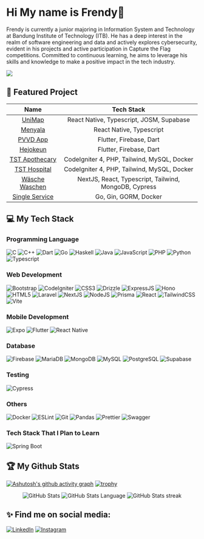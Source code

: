 # Hi My name is Frendy👋

Frendy is currently a junior majoring in Information System and Technology at Bandung Institute of Technology (ITB). He has a deep interest in the realm of software engineering and data and actively explores cybersecurity, evident in his projects and active participation in Capture the Flag competitions. Committed to continuous learning, he aims to leverage his skills and knowledge to make a positive impact in the tech industry.

![](https://komarev.com/ghpvc/?username=frendysanusi&base=1050&color=green&style=flat-square&label=PROFILE+VIEWS)

## 🧾 Featured Project

| Name | Tech Stack |
| :-------------: |:-------------:|
| [UniMap](https://github.com/Project-UniMap/UniMap-mobile) | React Native, Typescript, JOSM, Supabase
| [Menyala](https://github.com/frendysanusi/menyala) | React Native, Typescript
| [PVVD App](https://github.com/frendysanusi/pvvd-app) | Flutter, Firebase, Dart
| [Hejokeun](https://github.com/frendysanusi/hejokeun) | Flutter, Firebase, Dart
| [TST Apothecary](https://github.com/frendysanusi/ci-pharmacy) | CodeIgniter 4, PHP, Tailwind, MySQL, Docker
| [TST Hospital](https://github.com/frendysanusi/ci-hospital) | CodeIgniter 4, PHP, Tailwind, MySQL, Docker
| [Wäsche Waschen](https://github.com/rasyadanfz/Wasche-waschen) | NextJS, React, Typescript, Tailwind, MongoDB, Cypress
| [Single Service](https://github.com/frendysanusi/SingleService-Backend) | Go, Gin, GORM, Docker

## 💻 My Tech Stack

### Programming Language
![C](https://img.shields.io/badge/C-00599C?style=for-the-badge&logo=c&logoColor=white)
![C++](https://img.shields.io/badge/C%2B%2B-00599C?style=for-the-badge&logo=c%2B%2B&logoColor=white)
![Dart](https://img.shields.io/badge/Dart-0175C2?style=for-the-badge&logo=dart&logoColor=white)
![Go](https://img.shields.io/badge/Go-00ADD8?style=for-the-badge&logo=go&logoColor=white)
![Haskell](https://img.shields.io/badge/Haskell-5D4F85?style=for-the-badge&logo=haskell&logoColor=white)
![Java](https://img.shields.io/badge/Java-ED8B00?style=for-the-badge&logo=openjdk&logoColor=white)
![JavaScript](https://img.shields.io/badge/JavaScript-323330?style=for-the-badge&logo=javascript&logoColor=F7DF1E)
![PHP](https://img.shields.io/badge/PHP-777BB4?style=for-the-badge&logo=php&logoColor=white)
![Python](https://img.shields.io/badge/Python-FFD43B?style=for-the-badge&logo=python&logoColor=blue)
![Typescript](https://img.shields.io/badge/TypeScript-007ACC?style=for-the-badge&logo=typescript&logoColor=white)
 
### Web Development
![Bootstrap](https://img.shields.io/badge/Bootstrap-563D7C?style=for-the-badge&logo=bootstrap&logoColor=white)
![CodeIgniter](https://img.shields.io/badge/Codeigniter-EF4223?style=for-the-badge&logo=codeigniter&logoColor=white)
![CSS3](https://img.shields.io/badge/CSS3-1572B6?style=for-the-badge&logo=css3&logoColor=white)
![Drizzle](https://img.shields.io/badge/drizzle-C5F74F?style=for-the-badge&logo=drizzle&logoColor=black)
![ExpressJS](https://img.shields.io/badge/Express%20js-000000?style=for-the-badge&logo=express&logoColor=white)
![Hono](https://img.shields.io/badge/hono-E36002?style=for-the-badge&logo=hono&logoColor=white)
![HTML5](https://img.shields.io/badge/HTML5-E34F26?style=for-the-badge&logo=html5&logoColor=white)
![Laravel](https://img.shields.io/badge/Laravel-FF2D20?style=for-the-badge&logo=laravel&logoColor=white)
![NextJS](https://img.shields.io/badge/next%20js-000000?style=for-the-badge&logo=nextdotjs&logoColor=white)
![NodeJS](https://img.shields.io/badge/Node%20js-339933?style=for-the-badge&logo=nodedotjs&logoColor=white)
![Prisma](https://img.shields.io/badge/Prisma-3982CE?style=for-the-badge&logo=Prisma&logoColor=white)
![React](https://img.shields.io/badge/React-20232A?style=for-the-badge&logo=react&logoColor=61DAFB)
![TailwindCSS](https://img.shields.io/badge/Tailwind_CSS-38B2AC?style=for-the-badge&logo=tailwind-css&logoColor=white)
![Vite](https://img.shields.io/badge/Vite-B73BFE?style=for-the-badge&logo=vite&logoColor=FFD62E)

### Mobile Development
![Expo](https://img.shields.io/badge/Expo-1B1F23?style=for-the-badge&logo=expo&logoColor=white)
![Flutter](https://img.shields.io/badge/Flutter-02569B?style=for-the-badge&logo=flutter&logoColor=white)
![React Native](https://img.shields.io/badge/React_Native-20232A?style=for-the-badge&logo=react&logoColor=61DAFB)

### Database
![Firebase](https://img.shields.io/badge/firebase-ffca28?style=for-the-badge&logo=firebase&logoColor=black)
![MariaDB](https://img.shields.io/badge/MariaDB-003545?style=for-the-badge&logo=mariadb&logoColor=white)
![MongoDB](https://img.shields.io/badge/MongoDB-4EA94B?style=for-the-badge&logo=mongodb&logoColor=white)
![MySQL](https://img.shields.io/badge/MySQL-005C84?style=for-the-badge&logo=mysql&logoColor=white)
![PostgreSQL](https://img.shields.io/badge/PostgreSQL-316192?style=for-the-badge&logo=postgresql&logoColor=white)
![Supabase](https://img.shields.io/badge/Supabase-181818?style=for-the-badge&logo=supabase&logoColor=white)

### Testing
![Cypress](https://img.shields.io/badge/Cypress-17202C?style=for-the-badge&logo=cypress&logoColor=white)

### Others
![Docker](https://img.shields.io/badge/Docker-2CA5E0?style=for-the-badge&logo=docker&logoColor=white)
![ESLint](https://img.shields.io/badge/eslint-3A33D1?style=for-the-badge&logo=eslint&logoColor=white)
![Git](https://img.shields.io/badge/GIT-E44C30?style=for-the-badge&logo=git&logoColor=white)
![Pandas](https://img.shields.io/badge/Pandas-2C2D72?style=for-the-badge&logo=pandas&logoColor=white)
![Prettier](https://img.shields.io/badge/prettier-1A2C34?style=for-the-badge&logo=prettier&logoColor=F7BA3E)
![Swagger](https://img.shields.io/badge/Swagger-85EA2D?style=for-the-badge&logo=Swagger&logoColor=white)

### Tech Stack That I Plan to Learn
![Spring Boot](https://img.shields.io/badge/Spring_Boot-F2F4F9?style=for-the-badge&logo=spring-boot)


## 🏆 My Github Stats
[![Ashutosh's github activity graph](https://github-readme-activity-graph.vercel.app/graph?username=frendysanusi&theme=modern-lilac)](https://github.com/ashutosh00710/github-readme-activity-graph)
[![trophy](https://github-profile-trophy.vercel.app/?username=frendysanusi&margin-w=15&column=8&theme=modern-lilac)](https://github.com/ryo-ma/github-profile-trophy)
<p align = "center">
 <img src="https://github-readme-stats.vercel.app/api?username=frendysanusi&show_icons=true&count_private=true&theme=modern-lilac&include_all_commits=true&custom_title=Frendy's%20Stats" alt="GitHub Stats">
 <img src="https://github-readme-stats.vercel.app/api/top-langs/?username=frendysanusi&langs_count=8&layout=compact&theme=modern-lilac&hide=Jupyter%20Notebook,css,blade&custom_title=Frendy's%20most%20used%20languages" alt="GitHub Stats Language">
 <img src="https://github-readme-streak-stats.herokuapp.com/?user=frendysanusi&theme=modern-lilac&hide_border=false" alt="GitHub Stats streak">
<p>

## ✨ Find me on social media:
<a href="https://www.linkedin.com/in/frendysanusi/" target="_blank"><img src="https://img.shields.io/badge/LinkedIn-0077B5?style=for-the-badge&logo=linkedin&logoColor=white" alt="LinkedIn"></a>
<a href="https://www.instagram.com/frendysanusi_ " target="_blank"><img src="https://img.shields.io/badge/Instagram-E4405F?style=for-the-badge&logo=instagram&logoColor=white" alt="Instagram"></a>
